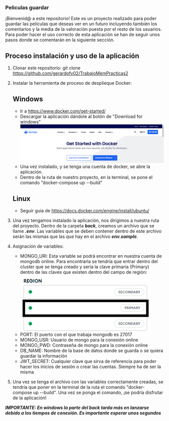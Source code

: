 ### Peliculas guardar

¡Bienvenid@ a este repositorio! Este es un proyecto realizado para poder guardar las películas que deseas ver en un futuro incluyendo también los comentarios y la media de la valoración puesta por el resto de los usuarios.
Para poder hacer el uso correcto de esta aplicación se han de seguir unos pasos donde se comentarán en la siguiente sección.

## Proceso instalación y uso de la aplicación

1. Clonar este repositorio: git clone https://github.com/gerardofv02/TrabajoMemPracticas2

2. Instalar la herramienta de proceso de desplieque Docker:

    ## Windows

    - Ir a https://www.docker.com/get-started/
    - Descargar la aplicación dándole al botón de "Download for windows"
    ![Botón descarga docker](image.png)
    - Una vez instalado, y se tenga una cuenta de docker, se abre la aplicación.
    - Dentro de la ruta de nuestro proyecto, en la terminal, se pone el comando "docker-compose up --build"

    ## Linux

    - Seguir guia de https://docs.docker.com/engine/install/ubuntu/

3. Una vez tengamos instalado la aplicación, nos dirigimos a nuestra ruta del proyecto. Dentro de la carpeta ***back***, creamos un archivo que se llame ***.env***. Las variables que se deben contener dentro de este archivo serán las mismas que las que hay en el archivo ***env.sample***. 

4. Asignación de variables:
    - MONGO_URI: Esta variable se podrá encontrar en nuestra cuenta de mongodb online. Para encontrarla se tendría que entrar dentro del cluster que se tenga creado y sería la clave primaria (Primary) dentro de las claves que existen dentro del campo de región: 
    ![alt text](image-1.png)
    - PORT: El puerto con el que trabaja mongodb es 27017
    - MONGO_USR: Usuario de mongo para la conexión online
    - MONGO_PWD: Contraseña de mongo para la conexión online
    - DB_NAME: Nombre de la base de datos donde se guarda o se quiera guardar la información
    - JWT_SECRET: Cualquier clave que sirva de referencia para poder hacer los inicios de sesión o crear las cuentas. Siempre ha de ser la misma

5. Una vez se tenga el archivo con las variables correctamente creadas, se tendría que poner en la terminal de la ruta el comando "docker-compose up --build". Una vez se ponga el comando, ¡se podría disfrutar de la aplicación!

***IMPORTANTE: En windows la parte del back tarda más en lanzarse debido a los tiempos de conexión. Es importante esperar unos segundos***